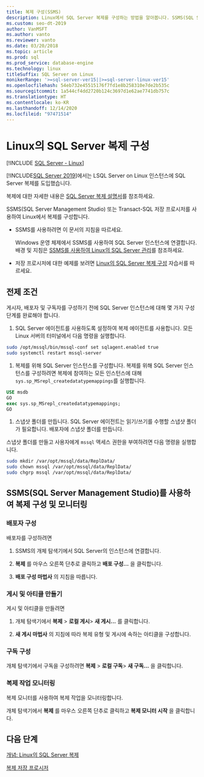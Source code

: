 ```yaml
---
title: 복제 구성(SSMS)
description: Linux에서 SQL Server 복제를 구성하는 방법을 알아봅니다. SSMS(SQL Server Management Studio) 또는 Transact-SQL 저장 프로시저를 사용하여 복제를 구성합니다.
ms.custom: seo-dt-2019
author: VanMSFT
ms.author: vanto
ms.reviewer: vanto
ms.date: 03/20/2018
ms.topic: article
ms.prod: sql
ms.prod_service: database-engine
ms.technology: linux
titleSuffix: SQL Server on Linux
monikerRange: '>=sql-server-ver15||>=sql-server-linux-ver15'
ms.openlocfilehash: 54eb732e45515176f7fd1e8b258310e7de2b535c
ms.sourcegitcommit: 1a544cf4dd2720b124c3697d1e62ae7741db757c
ms.translationtype: HT
ms.contentlocale: ko-KR
ms.lasthandoff: 12/14/2020
ms.locfileid: "97471514"
---
```

# <a name="configure-sql-server-replication-on-linux"></a>Linux의 SQL Server 복제 구성

[!INCLUDE [SQL Server - Linux](../includes/applies-to-version/sql-linux.md)]

[!INCLUDE[SQL Server 2019](../includes/sssqlv15-md.md)]에서는 LSQL Server on Linux 인스턴스에 SQL Server 복제를 도입했습니다.

복제에 대한 자세한 내용은 [SQL Server 복제 설명서](../relational-databases/replication/sql-server-replication.md)를 참조하세요.

SSMS(SQL Server Management Studio) 또는 Transact-SQL 저장 프로시저를 사용하여 Linux에서 복제를 구성합니다.

* SSMS를 사용하려면 이 문서의 지침을 따르세요.

  Windows 운영 체제에서 SSMS를 사용하여 SQL Server 인스턴스에 연결합니다. 배경 및 지침은 [SSMS를 사용하여 Linux의 SQL Server 관리](./sql-server-linux-manage-ssms.md)를 참조하세요.
  
* 저장 프로시저에 대한 예제를 보려면 [Linux의 SQL Server 복제 구성](sql-server-linux-replication-tutorial-tsql.md) 자습서를 따르세요.

## <a name="prerequisites"></a>전제 조건

게시자, 배포자 및 구독자를 구성하기 전에 SQL Server 인스턴스에 대해 몇 가지 구성 단계를 완료해야 합니다.

1. SQL Server 에이전트를 사용하도록 설정하여 복제 에이전트를 사용합니다. 모든 Linux 서버의 터미널에서 다음 명령을 실행합니다.

  ```bash
  sudo /opt/mssql/bin/mssql-conf set sqlagent.enabled true
  sudo systemctl restart mssql-server
  ```

1. 복제를 위해 SQL Server 인스턴스를 구성합니다. 복제를 위해 SQL Server 인스턴스를 구성하려면 복제에 참여하는 모든 인스턴스에 대해 `sys.sp_MSrepl_createdatatypemappings`를 실행합니다.

  ```sql
  USE msdb
  GO
  exec sys.sp_MSrepl_createdatatypemappings;
  GO
  ```

1. 스냅샷 폴더를 만듭니다. SQL Server 에이전트는 읽기/쓰기를 수행할 스냅샷 폴더가 필요합니다. 배포자에 스냅샷 폴더를 만듭니다.

  스냅샷 폴더를 만들고 사용자에게 `mssql` 액세스 권한을 부여하려면 다음 명령을 실행합니다.

  ```bash
  sudo mkdir /var/opt/mssql/data/ReplData/
  sudo chown mssql /var/opt/mssql/data/ReplData/
  sudo chgrp mssql /var/opt/mssql/data/ReplData/
  ```

## <a name="configure-and-monitor-replication-with-sql-server-management-studio-ssms"></a>SSMS(SQL Server Management Studio)를 사용하여 복제 구성 및 모니터링

### <a name="configure-the-distributor"></a>배포자 구성
  
배포자를 구성하려면 

1. SSMS의 개체 탐색기에서 SQL Server의 인스턴스에 연결합니다.

1. **복제** 를 마우스 오른쪽 단추로 클릭하고 **배포 구성...** 을 클릭합니다.

1. **배포 구성 마법사** 의 지침을 따릅니다.

### <a name="create-publication-and-articles"></a>게시 및 아티클 만들기

게시 및 아티클을 만들려면

1. 개체 탐색기에서 **복제** > **로컬 게시**> **새 게시...** 를 클릭합니다.

1. **새 게시 마법사** 의 지침에 따라 복제 유형 및 게시에 속하는 아티클을 구성합니다.

### <a name="configure-the-subscription"></a>구독 구성

개체 탐색기에서 구독을 구성하려면 **복제** > **로컬 구독**> **새 구독...** 을 클릭합니다.

### <a name="monitor-replication-jobs"></a>복제 작업 모니터링

복제 모니터를 사용하여 복제 작업을 모니터링합니다.

개체 탐색기에서 **복제** 를 마우스 오른쪽 단추로 클릭하고 **복제 모니터 시작** 을 클릭합니다.

## <a name="next-steps"></a>다음 단계

[개념: Linux의 SQL Server 복제](sql-server-linux-replication.md)

[복제 저장 프로시저](../relational-databases/system-stored-procedures/replication-stored-procedures-transact-sql.md)
